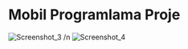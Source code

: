 # Mobil Programlama Proje
![Screenshot_3](https://github.com/behlulcoban/Weather-Kotlin/assets/94908064/2b5a1fb4-eba8-4b9e-ae6f-fe66d212fcc6) /n
![Screenshot_4](https://github.com/behlulcoban/Weather-Kotlin/assets/94908064/e9950931-8b3d-4ebf-91b6-f05022262aa4)
